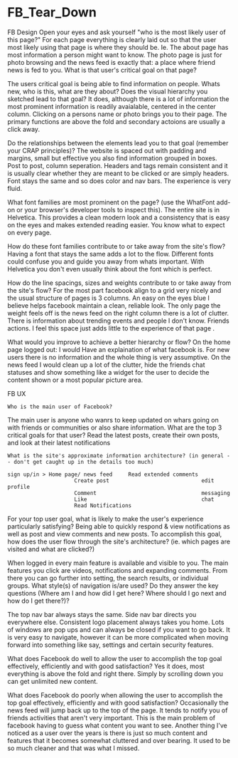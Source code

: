 # FB_Tear_Down
FB Design
Open your eyes and ask yourself "who is the most likely user of this page?"
For each page everything is clearly laid out so that the user most likely using that page is where they should be. Ie. The about page has most information a person might want to know. The photo page is just for photo browsing and the news feed is exactly that: a place where friend news is fed to you. 
What is that user's critical goal on that page?

The users critical goal is being able to find information on people. Whats new, who is this, what are they about?
Does the visual hierarchy you sketched lead to that goal?
It does, although there is a lot of information the most prominent information is readily avaialable, centered in the center column. Clicking on a persons name or photo brings you to their page. The primary functions are above the fold and secondary actoions are usually a click away. 

Do the relationships between the elements lead you to that goal (remember your CRAP principles)? The website is spaced out with padding and margins, small but effective you also find information grouped in boxes. Post to post, column seperation. Headers and tags remain consistent and it is usually clear whether they are meant to be clicked or are simply headers.  Font stays the same and so does color and nav bars. The experience is very fluid.

What font families are most prominent on the page? (use the WhatFont add-on or your browser's developer tools to inspect this). The entire site is in Helvetica. This provides a clean modern look and a consistency that is easy on the eyes and makes extended reading easier. You know what to expect on every page. 

How do these font families contribute to or take away from the site's flow?
Having a font that stays the same adds a lot to the flow. Different fonts could confuse you and guide you away from whats important. With Helvetica you don't even usually think about the font which is perfect.

How do the line spacings, sizes and weights contribute to or take away from the site's flow? For the most part facebook align to a grid very nicely and the usual structure of pages is 3 columns. An easy on the eyes blue I believe helps facebook maintain a clean, reliable look. The only page the weight feels off is the news feed on the right column there is a lot of clutter. There is information about trending events and people I don't know. Friends actions. I feel this space just adds little to the experience of that page .

What would you improve to achieve a better hierarchy or flow? On the home page logged out: I would Have an explaination of what facebook is. For new users there is no information and the whole thing is very assumptive. On the news feed I would clean up a lot of the clutter, hide the friends chat statuses and show something like a widget for the user to decide the content shown or a most popular picture area. 

FB UX


    Who is the main user of Facebook?
The main user is anyone who wanrs to keep updated on whars going on with friends or communities or also share information.
    What are the top 3 critical goals for that user?
Read the latest posts, create their own posts, and look at their latest notifications

    What is the site's approximate information architecture? (in general -- don't get caught up in the details too much)
    
    sign up/in > Home page/ news feed     Read extended comments
                         Create post                             edit profile
                         Comment                                 messaging
                         Like                                    chat
                         Read Notifications
    
For your top user goal, what is likely to make the user's experience particularly satisfying?
Being able to quickly respond & view notifications as well as post and view comments and new posts.
    To accomplish this goal, how does the user flow through the site's architecture? (ie. which pages are visited and what are clicked?)
    
When logged in every main feature is available and visible to you. The main features you click are videos, notifications and expanding comments. From there you can go further into setting, the search results, or individual groups. 
    What style(s) of navigation is/are used? Do they answer the key questions (Where am I and how did I get here? Where should I go next and how do I get there?)?
    
The top nav bar always stays the same. Side nav bar directs you everywhere else. Consistent logo placement always takes you home. Lots of windows are pop ups and can always be closed if you want to go back. It is very easy to navigate, however it can be more complicated when moving forward into something like say, settings and certain security features.

What does Facebook do well to allow the user to accomplish the top goal effectively, efficiently and with good satisfaction? Yes it does, most everything is above the fold and right there. Simply by scrolling down you can get unlimited new content. 
    
What does Facebook do poorly when allowing the user to accomplish the top goal effectively, efficiently and with good satisfaction? Occasionally the news feed will jump back up to the top of the page. It tends to notify you of friends activities that aren't very important. This is the main problem of facebook having to guess what content you want to see. Another thing I've noticed as a user over the years is there is just so much content and features that it becomes somewhat cluttered and over bearing. It used to be so much cleaner and that was what I missed.
